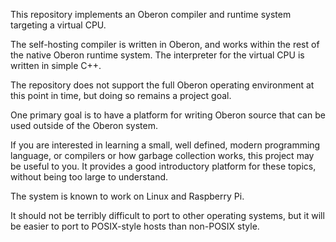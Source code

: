 This repository implements an Oberon compiler and runtime system
targeting a virtual CPU.

The self-hosting compiler is written in Oberon, and works within the
rest of the native Oberon runtime system.  The interpreter for the
virtual CPU is written in simple C++.

The repository does not support the full Oberon operating environment
at this point in time, but doing so remains a project goal.

One primary goal is to have a platform for writing Oberon source that
can be used outside of the Oberon system.

If you are interested in learning a small, well defined, modern
programming language, or compilers or how garbage collection works,
this project may be useful to you.  It provides a good introductory
platform for these topics, without being too large to understand.

The system is known to work on Linux and Raspberry Pi.

It should not be terribly difficult to port to other operating
systems, but it will be easier to port to POSIX-style hosts than
non-POSIX style.
